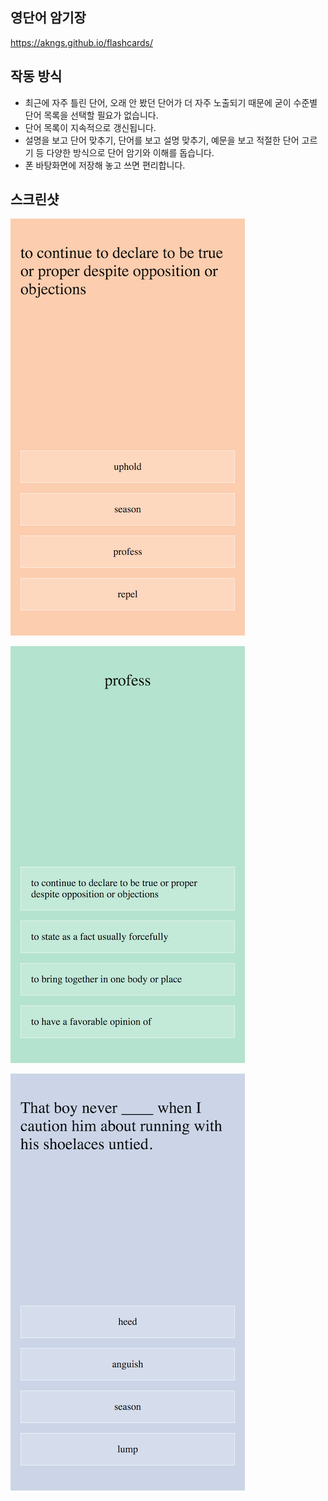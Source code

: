 ## 영단어 암기장

https://akngs.github.io/flashcards/

## 작동 방식

* 최근에 자주 틀린 단어, 오래 안 봤던 단어가 더 자주 노출되기 때문에 굳이 수준별 단어 목록을 선택할 필요가 없습니다.
* 단어 목록이 지속적으로 갱신됩니다.
* 설명을 보고 단어 맞추기, 단어를 보고 설명 맞추기, 예문을 보고 적절한 단어 고르기 등 다양한 방식으로 단어 암기와 이해를 돕습니다.
* 폰 바탕화면에 저장해 놓고 쓰면 편리합니다.

## 스크린샷

![def2word](screenshots/def2word.png)

![word2def](screenshots/word2def.png)

![sentences](screenshots/sentences.png)
